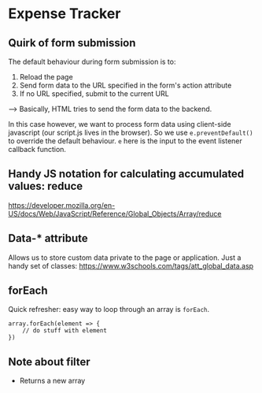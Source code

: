 # Expense Tracker

## Quirk of form submission

The default behaviour during form submission is to:

1. Reload the page
2. Send form data to the URL specified in the form's action attribute
3. If no URL specified, submit to the current URL

--> Basically, HTML tries to send the form data to the backend.

In this case however, we want to process form data using client-side javascript (our script.js lives in the browser). So we use `e.preventDefault()` to override the default behaviour. `e` here is the input to the event listener callback function.

## Handy JS notation for calculating accumulated values: reduce

https://developer.mozilla.org/en-US/docs/Web/JavaScript/Reference/Global_Objects/Array/reduce

## Data-\* attribute

Allows us to store custom data private to the page or application. Just a handy set of classes:
https://www.w3schools.com/tags/att_global_data.asp

## forEach

Quick refresher: easy way to loop through an array is `forEach`.

```
array.forEach(element => {
    // do stuff with element
})
```

## Note about filter

- Returns a new array
